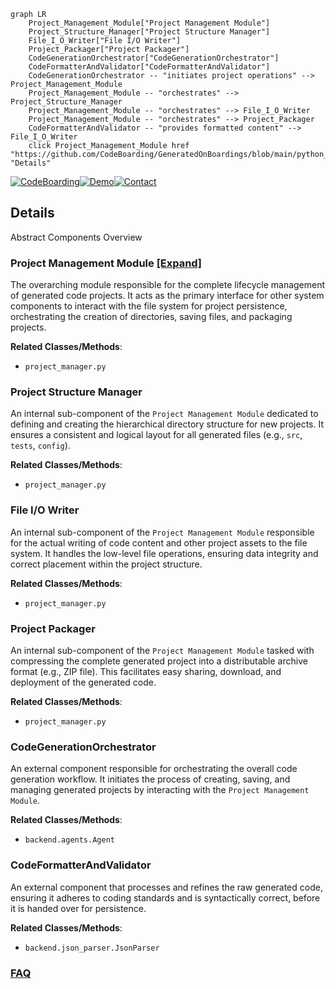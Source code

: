 ```mermaid
graph LR
    Project_Management_Module["Project Management Module"]
    Project_Structure_Manager["Project Structure Manager"]
    File_I_O_Writer["File I/O Writer"]
    Project_Packager["Project Packager"]
    CodeGenerationOrchestrator["CodeGenerationOrchestrator"]
    CodeFormatterAndValidator["CodeFormatterAndValidator"]
    CodeGenerationOrchestrator -- "initiates project operations" --> Project_Management_Module
    Project_Management_Module -- "orchestrates" --> Project_Structure_Manager
    Project_Management_Module -- "orchestrates" --> File_I_O_Writer
    Project_Management_Module -- "orchestrates" --> Project_Packager
    CodeFormatterAndValidator -- "provides formatted content" --> File_I_O_Writer
    click Project_Management_Module href "https://github.com/CodeBoarding/GeneratedOnBoardings/blob/main/python_code_generator/Project_Management_Module.md" "Details"
```

[![CodeBoarding](https://img.shields.io/badge/Generated%20by-CodeBoarding-9cf?style=flat-square)](https://github.com/CodeBoarding/CodeBoarding)[![Demo](https://img.shields.io/badge/Try%20our-Demo-blue?style=flat-square)](https://www.codeboarding.org/demo)[![Contact](https://img.shields.io/badge/Contact%20us%20-%20contact@codeboarding.org-lightgrey?style=flat-square)](mailto:contact@codeboarding.org)

## Details

Abstract Components Overview

### Project Management Module [[Expand]](./Project_Management_Module.md)
The overarching module responsible for the complete lifecycle management of generated code projects. It acts as the primary interface for other system components to interact with the file system for project persistence, orchestrating the creation of directories, saving files, and packaging projects.


**Related Classes/Methods**:

- `project_manager.py`


### Project Structure Manager
An internal sub-component of the `Project Management Module` dedicated to defining and creating the hierarchical directory structure for new projects. It ensures a consistent and logical layout for all generated files (e.g., `src`, `tests`, `config`).


**Related Classes/Methods**:

- `project_manager.py`


### File I/O Writer
An internal sub-component of the `Project Management Module` responsible for the actual writing of code content and other project assets to the file system. It handles the low-level file operations, ensuring data integrity and correct placement within the project structure.


**Related Classes/Methods**:

- `project_manager.py`


### Project Packager
An internal sub-component of the `Project Management Module` tasked with compressing the complete generated project into a distributable archive format (e.g., ZIP file). This facilitates easy sharing, download, and deployment of the generated code.


**Related Classes/Methods**:

- `project_manager.py`


### CodeGenerationOrchestrator
An external component responsible for orchestrating the overall code generation workflow. It initiates the process of creating, saving, and managing generated projects by interacting with the `Project Management Module`.


**Related Classes/Methods**:

- `backend.agents.Agent`


### CodeFormatterAndValidator
An external component that processes and refines the raw generated code, ensuring it adheres to coding standards and is syntactically correct, before it is handed over for persistence.


**Related Classes/Methods**:

- `backend.json_parser.JsonParser`




### [FAQ](https://github.com/CodeBoarding/GeneratedOnBoardings/tree/main?tab=readme-ov-file#faq)